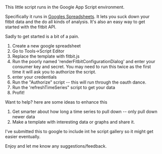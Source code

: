 This little script runs in the Google App Script environment.

Specifically it runs in [Googles Spreadsheets][0].  It lets you suck down your fitbit data and the do all kinds of analysis.  It's also an easy way to get started with the fitbit API.

Sadly to get started is a bit of a pain.

1. Create a new google spreadsheet
2. Go to Tools->Script Editor
3. Replace the template with fitbit.js
4. Run the poorly named 'renderFitbitConfigurationDialog' and enter your consumer key and secret.  You may need to run this twice as the first time it will ask you to authorize the script.
5. enter your credentials
6. Run the "Authorize" script -- this will run through the oauth dance.
7. Run the 'refreshTimeSeries" script to get your data
8. Profit!

Want to help?  here are some ideas to enhance this

1.  Get smarter about how long a time series to pull down -- only pull down newer data
2.  Make a template with interesting data or graphs and share it.

I've submitted this to google to include int he script gallery so it might get easier eventually.

Enjoy and let me know any suggestions/feedback.

[0]: http://docs.google.com
